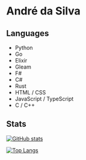 # André da Silva

## Languages

* Python
* Go
* Elixir
* Gleam
* F#
* C#
* Rust
* HTML / CSS
* JavaScript / TypeScript
* C / C++

## Stats

[![GitHub stats](https://github-readme-stats.vercel.app/api?username=andre-dasilva&show_icons=true)](https://github.com/anuraghazra/github-readme-stats)

[![Top Langs](https://github-readme-stats.vercel.app/api/top-langs/?username=andre-dasilva)](https://github.com/anuraghazra/github-readme-stats)

